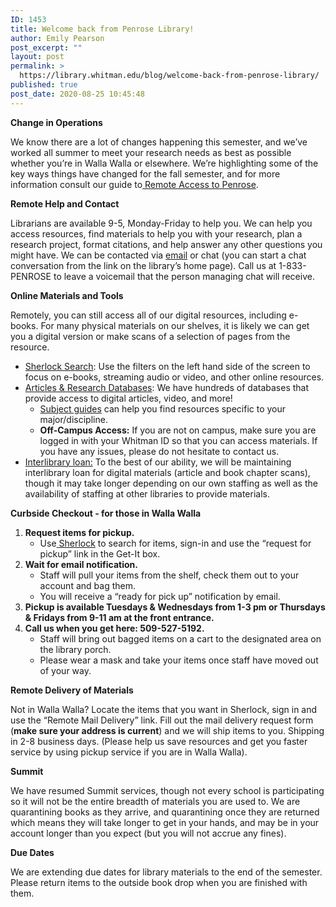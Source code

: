 ```yaml
---
ID: 1453
title: Welcome back from Penrose Library!
author: Emily Pearson
post_excerpt: ""
layout: post
permalink: >
  https://library.whitman.edu/blog/welcome-back-from-penrose-library/
published: true
post_date: 2020-08-25 10:45:48
---
```

<!-- wp:paragraph {"fontSize":"medium"} -->
<p class="has-medium-font-size"><strong>Change in Operations</strong></p>
<!-- /wp:paragraph -->

<!-- wp:paragraph -->
<p>We know there are a lot of changes happening this semester, and we’ve worked all summer to meet your research needs as best as possible whether you’re in Walla Walla or elsewhere. We’re highlighting some of the key ways things have changed for the fall semester, and for more information consult our guide to<a href="https://libguides.whitman.edu/spring"> Remote Access to Penrose</a>.</p>
<!-- /wp:paragraph -->

<!-- wp:paragraph {"fontSize":"medium"} -->
<p class="has-medium-font-size"><strong>Remote Help and Contact</strong></p>
<!-- /wp:paragraph -->

<!-- wp:paragraph -->
<p>Librarians are available 9-5, Monday-Friday to help you. We can help you access resources, find materials to help you with your research, plan a research project, format citations, and help answer any other questions you might have. We can be contacted via <a href="https://library.whitman.edu/contact-a-librarian/">email</a> or chat (you can start a chat conversation from the link on the library’s home page). Call us at 1-833-PENROSE to leave a voicemail that the person managing chat will receive.</p>
<!-- /wp:paragraph -->

<!-- wp:paragraph {"fontSize":"medium"} -->
<p class="has-medium-font-size"><strong>Online Materials and Tools</strong></p>
<!-- /wp:paragraph -->

<!-- wp:paragraph -->
<p>Remotely, you can still access all of our digital resources, including e-books. For many physical materials on our shelves, it is likely we can get you a digital version or make scans of a selection of pages from the resource.&nbsp;</p>
<!-- /wp:paragraph -->

<!-- wp:list -->
<ul><li><a href="https://sherlock.whitman.edu/">Sherlock Search</a>: Use the filters on the left hand side of the screen to focus on e-books, streaming audio or video, and other online resources.</li><li><a href="https://library.whitman.edu/database-a-z/">Articles &amp; Research Databases</a>: We have hundreds of databases that provide access to digital articles, video, and more! &nbsp;&nbsp;&nbsp;<ul><li><a href="https://library.whitman.edu/library-guides/">Subject guides</a> can help you find resources specific to your major/discipline.</li><li><strong>Off-Campus Access:</strong> If you are not on campus, make sure you are logged in with your Whitman ID so that you can access materials. If you have any issues, please do not hesitate to contact us.</li></ul></li><li><a href="https://whitman.illiad.oclc.org/illiad/logon.html">Interlibrary loan:</a> To the best of our ability, we will be maintaining interlibrary loan for digital materials (article and book chapter scans), though it may take longer depending on our own staffing as well as the availability of staffing at other libraries to provide materials.</li></ul>
<!-- /wp:list -->

<!-- wp:paragraph {"fontSize":"medium"} -->
<p class="has-medium-font-size"><strong>Curbside Checkout - for those in Walla Walla</strong></p>
<!-- /wp:paragraph -->

<!-- wp:list {"ordered":true} -->
<ol><li><strong>Request items for pickup. </strong><strong>&nbsp;&nbsp;&nbsp;</strong><ul><li>Use<a href="https://sherlock.whitman.edu/primo-explore/search?vid=WHITC_NEW"> Sherlock</a> to search for items, sign-in and use the “request for pickup” link in the Get-It box.</li></ul></li><li><strong>Wait for email notification. </strong><strong>&nbsp;&nbsp;&nbsp;</strong><ul><li>Staff will pull your items from the shelf, check them out to your account and bag them.</li><li>You will receive a “ready for pick up” notification by email.</li></ul></li><li><strong>Pickup is available Tuesdays &amp; Wednesdays from 1-3 pm or Thursdays &amp; Fridays from 9-11 am at the front entrance.</strong></li><li><strong>Call us when you get here: 509-527-5192. </strong><strong>&nbsp;&nbsp;&nbsp;</strong><ul><li>Staff will bring out bagged items on a cart to the designated area on the library porch.</li><li>Please wear a mask and take your items once staff have moved out of your way.&nbsp;&nbsp;&nbsp; &nbsp;&nbsp;&nbsp;</li></ul></li></ol>
<!-- /wp:list -->

<!-- wp:paragraph {"fontSize":"medium"} -->
<p class="has-medium-font-size"><strong>Remote Delivery of Materials</strong></p>
<!-- /wp:paragraph -->

<!-- wp:paragraph -->
<p>Not in Walla Walla? Locate the items that you want in Sherlock, sign in and use the “Remote Mail Delivery” link. Fill out the mail delivery request form (<strong>make sure your address is current</strong>) and we will ship items to you. Shipping in 2-8 business days. (Please help us save resources and get you faster service by using pickup service if you are in Walla Walla).</p>
<!-- /wp:paragraph -->

<!-- wp:paragraph {"fontSize":"medium"} -->
<p class="has-medium-font-size"><strong>Summit</strong></p>
<!-- /wp:paragraph -->

<!-- wp:paragraph -->
<p>We have resumed Summit services, though not every school is participating so it will not be the entire breadth of materials you are used to. We are quarantining books as they arrive, and quarantining once they are returned which means they will take longer to get in your hands, and may be in your account longer than you expect (but you will not accrue any fines).&nbsp;</p>
<!-- /wp:paragraph -->

<!-- wp:paragraph {"align":"left","fontSize":"medium"} -->
<p class="has-text-align-left has-medium-font-size"><strong>Due Dates</strong>&nbsp;&nbsp;&nbsp; &nbsp;&nbsp;&nbsp; &nbsp;&nbsp;&nbsp; &nbsp;&nbsp;&nbsp; &nbsp;&nbsp;&nbsp; &nbsp;&nbsp;&nbsp; &nbsp;&nbsp;&nbsp; &nbsp;&nbsp;&nbsp;</p>
<!-- /wp:paragraph -->

<!-- wp:paragraph -->
<p>We are extending due dates for library materials to the end of the semester. Please return items to the outside book drop when you are finished with them.</p>
<!-- /wp:paragraph -->

<!-- wp:image {"id":1456,"sizeSlug":"large"} -->
<figure class="wp-block-image size-large"><img src="https://library.whitman.edu/blog/wp-content/uploads/sites/4/2020/08/Penrose-Library-opening-chart-1024x731.jpg" alt="" class="wp-image-1456"/></figure>
<!-- /wp:image -->